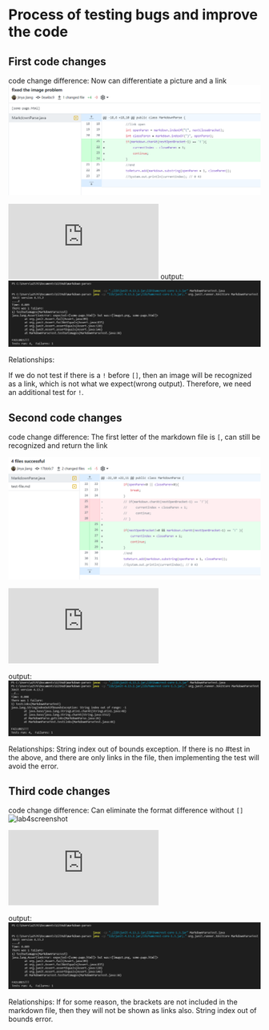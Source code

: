 # Process of testing bugs and improve the code


## First code changes
code change difference: Now can differentiate a picture and a link
![lab4screenshot](imageproblem.png)

![test file 2](https://github.com/yayajjiang/markdown-parse/blob/main/test-file2.md)
output:
![lab4screenshot](testgetimage_error.png)

Relationships:

If we do not test if there is a `!` before `[]`, then an image 
will be recognized as a link, which is not what we expect(wrong output). Therefore, we need an
additional test for `!`.

## Second code changes
code change difference: The first letter of the markdown file is `[`, can still
be recognized and return the link

![lab4screenshot](linksonlyproblem.png)

![test file 3](https://github.com/yayajjiang/markdown-parse/blob/main/test-file3.md)

output:
![lab4screenshot](onlylinks_error.png)

Relationships: String index out of bounds exception. If there is no #test in the above, and there
are only links in the file, then implementing the test will avoid the error.



## Third code changes
code change difference: Can eliminate the format difference without `[]`
![lab4screenshot](missingparenthesis.png)

![test file 4](https://github.com/yayajjiang/markdown-parse/blob/main/test-file4.md)

output:
![lab4screenshot](testgetimage_error.png)

Relationships:
If for some reason, the brackets are not included in the markdown file, then
they will not be shown as links also. String index out of bounds error.